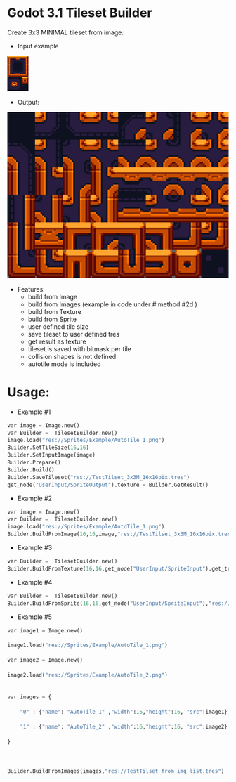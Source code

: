 # Godot 3.1 Tileset Builder
Create 3x3 MINIMAL tileset from image:

- Input example

![Alt text](Screenshots/AutoTile_1.png?raw=true "PREVIEW")

- Output:

![Alt text](Screenshots/Godot_v3.1-stable_win64_2019-03-18_21-39-47.png?raw=true "PREVIEW")

- Features:
  - build from Image
  - build from Images (example in code under # method #2d )
  - build from Texture
  - build from Sprite
  - user defined tile size
  - save tileset to user defined tres
  - get result as texture
  - tileset is saved with bitmask per tile
  - collision shapes is not defined
  - autotile mode is included


# Usage:

- Example #1
``` python
var image = Image.new()
var Builder =  TilesetBuilder.new()
image.load("res://Sprites/Example/AutoTile_1.png")
Builder.SetTileSize(16,16)
Builder.SetInputImage(image)
Builder.Prepare()
Builder.Build()
Builder.SaveTileset("res://TestTilset_3x3M_16x16pix.tres")
get_node("UserInput/SpriteOutput").texture = Builder.GetResult()
```

- Example #2
``` python
var image = Image.new()
var Builder =  TilesetBuilder.new()
image.load("res://Sprites/Example/AutoTile_1.png")
Builder.BuildFromImage(16,16,image,"res://TestTilset_3x3M_16x16pix.tres")
```
- Example #3
``` python
var Builder =  TilesetBuilder.new()
Builder.BuildFromTexture(16,16,get_node("UserInput/SpriteInput").get_texture(),"res://TestTilset_3x3M_16x16pix.tres")
```
- Example #4
``` python
var Builder =  TilesetBuilder.new()
Builder.BuildFromSprite(16,16,get_node("UserInput/SpriteInput"),"res://TestTilset_3x3M_16x16pix.tres")
```

- Example #5
``` python
var image1 = Image.new()	
	
image1.load("res://Sprites/Example/AutoTile_1.png")
	
var image2 = Image.new()	
	
image2.load("res://Sprites/Example/AutoTile_2.png")

	
var images = { 
		
	"0" : {"name": "AutoTile_1" ,"width":16,"height":16, "src":image1},
		
	"1" : {"name": "AutoTile_2" ,"width":16,"height":16, "src":image2}
		
}

	

Builder.BuildFromImages(images,"res://TestTilset_from_img_list.tres")
```
